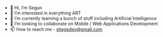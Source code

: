- 👋 Hi, I’m Segun
- 👀 I’m interested in everything ART
- 🌱 I’m currently learning a bunch of stuff including Artificial Intelligence
- 💞️ I’m looking to collaborate on Mobile / Web Applications Development
- 📫 How to reach me - shegsdev@gmail.com

<!---
Shegsdev/Shegsdev is a ✨ special ✨ repository because its `README.md` (this file) appears on your GitHub profile.
You can click the Preview link to take a look at your changes.
--->
